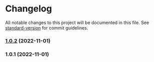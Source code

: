 # Changelog

All notable changes to this project will be documented in this file. See [standard-version](https://github.com/conventional-changelog/standard-version) for commit guidelines.

### [1.0.2](https://github.com/Ekoios-Kevin/test/compare/v1.0.1...v1.0.2) (2022-11-01)

### 1.0.1 (2022-11-01)
